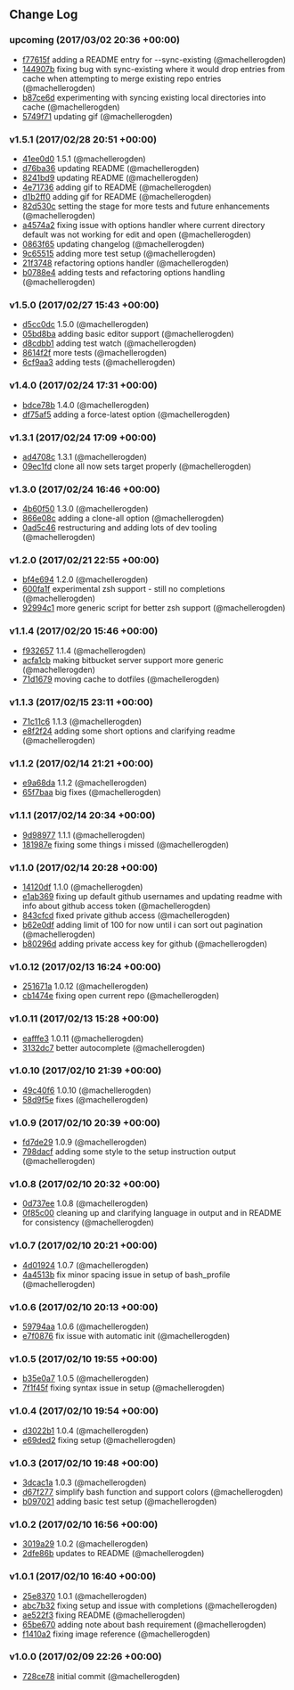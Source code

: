 ## Change Log

### upcoming (2017/03/02 20:36 +00:00)
- [f77615f](https://github.com/carsdotcom/bitcar/commit/f77615fd9017e3cf285e848b93ac4c84bf6c03f6) adding a README entry for --sync-existing (@machellerogden)
- [144907b](https://github.com/carsdotcom/bitcar/commit/144907b8beffe97ce034dad56a0cea3d54646f53) fixing bug with sync-existing where it would drop entries from cache when attempting to merge existing repo entries (@machellerogden)
- [b87ce6d](https://github.com/carsdotcom/bitcar/commit/b87ce6dcd78823bf9a6d2b447b273fe1b5db99b6) experimenting with syncing existing local directories into cache (@machellerogden)
- [5749f71](https://github.com/carsdotcom/bitcar/commit/5749f714f82d55c8963132628ac6a3a9dd39d3ec) updating gif (@machellerogden)

### v1.5.1 (2017/02/28 20:51 +00:00)
- [41ee0d0](https://github.com/carsdotcom/bitcar/commit/41ee0d05b707de0de6f6b4341f17893715eb4dbc) 1.5.1 (@machellerogden)
- [d76ba36](https://github.com/carsdotcom/bitcar/commit/d76ba362bdc0616ea486701bf9cc0e6e6ac5dcdb) updating README (@machellerogden)
- [8241bd9](https://github.com/carsdotcom/bitcar/commit/8241bd96d00baa4f83eda35de7890aec47db4dae) updating README (@machellerogden)
- [4e71736](https://github.com/carsdotcom/bitcar/commit/4e71736fc16b1585582ff23653c016792b63dabc) adding gif to README (@machellerogden)
- [d1b2ff0](https://github.com/carsdotcom/bitcar/commit/d1b2ff0dfcee00ee75de574ddd19ccdcd725a5a5) adding gif for README (@machellerogden)
- [82d530c](https://github.com/carsdotcom/bitcar/commit/82d530c89553a3cb6b04d2043124c0e5c3ec570c) setting the stage for more tests and future enhancements (@machellerogden)
- [a4574a2](https://github.com/carsdotcom/bitcar/commit/a4574a21f6b18deb24dfef3dc53523a4ab4f7dc1) fixing issue with options handler where current directory default was not working for edit and open (@machellerogden)
- [0863f65](https://github.com/carsdotcom/bitcar/commit/0863f65e2ee96f2fff7fab5dd3a4c901cac7e1b1) updating changelog (@machellerogden)
- [9c65515](https://github.com/carsdotcom/bitcar/commit/9c6551530a0faac0d2116292c703fa7932f268f2) adding more test setup (@machellerogden)
- [21f3748](https://github.com/carsdotcom/bitcar/commit/21f3748f0a477ce7655fd3cc738f66d9c739c80c) refactoring options handler (@machellerogden)
- [b0788e4](https://github.com/carsdotcom/bitcar/commit/b0788e4ed41e08e2f8104cb8e43a1a36a11d7e21) adding tests and refactoring options handling (@machellerogden)

### v1.5.0 (2017/02/27 15:43 +00:00)
- [d5cc0dc](https://github.com/carsdotcom/bitcar/commit/d5cc0dcf588a24ca5afd0737d1aa052f61b8b0ca) 1.5.0 (@machellerogden)
- [05bd8ba](https://github.com/carsdotcom/bitcar/commit/05bd8baf9d1ae38eb1ae76348cfaae11693dd2a4) adding basic editor support (@machellerogden)
- [d8cdbb1](https://github.com/carsdotcom/bitcar/commit/d8cdbb10e76f24f63f787c2f7389e093fb508e11) adding test watch (@machellerogden)
- [8614f2f](https://github.com/carsdotcom/bitcar/commit/8614f2f04e863d25523338fc24efdfd015d6c1b9) more tests (@machellerogden)
- [6cf9aa3](https://github.com/carsdotcom/bitcar/commit/6cf9aa3ac95f76539c3804d9ff9b7dda18b6d0d2) adding tests (@machellerogden)

### v1.4.0 (2017/02/24 17:31 +00:00)
- [bdce78b](https://github.com/carsdotcom/bitcar/commit/bdce78bba711461f8ed00aa6aa76d12fccacdd61) 1.4.0 (@machellerogden)
- [df75af5](https://github.com/carsdotcom/bitcar/commit/df75af5a4c2ef73371dc5e12aa16c5a4978eeb64) adding a force-latest option (@machellerogden)

### v1.3.1 (2017/02/24 17:09 +00:00)
- [ad4708c](https://github.com/carsdotcom/bitcar/commit/ad4708c44eebe3af1ca477fb7eb5573ddeaf0577) 1.3.1 (@machellerogden)
- [09ec1fd](https://github.com/carsdotcom/bitcar/commit/09ec1fdbcf2ae95e48ae1f1e4df0928acc00de29) clone all now sets target properly (@machellerogden)

### v1.3.0 (2017/02/24 16:46 +00:00)
- [4b60f50](https://github.com/carsdotcom/bitcar/commit/4b60f503dcacf153a963569987b03ceb6c4252e3) 1.3.0 (@machellerogden)
- [866e08c](https://github.com/carsdotcom/bitcar/commit/866e08cace087cdf3583d520d1756520177d2e01) adding a clone-all option (@machellerogden)
- [0ad5c46](https://github.com/carsdotcom/bitcar/commit/0ad5c4603062057c306a06148c726d5500502673) restructuring and adding lots of dev tooling (@machellerogden)

### v1.2.0 (2017/02/21 22:55 +00:00)
- [bf4e694](https://github.com/carsdotcom/bitcar/commit/bf4e694291a5a5c4c3db38458b623e3215b079ba) 1.2.0 (@machellerogden)
- [600fa1f](https://github.com/carsdotcom/bitcar/commit/600fa1f8df86342916749060e6a262faff0e4940) experimental zsh support - still no completions (@machellerogden)
- [92994c1](https://github.com/carsdotcom/bitcar/commit/92994c1bdd7b0210ec99c3d2ede4daa5da516eba) more generic script for better zsh support (@machellerogden)

### v1.1.4 (2017/02/20 15:46 +00:00)
- [f932657](https://github.com/carsdotcom/bitcar/commit/f9326578575453821d0eec32082536c3771ce117) 1.1.4 (@machellerogden)
- [acfa1cb](https://github.com/carsdotcom/bitcar/commit/acfa1cbc44dd89486b42f8fb76fb235d98235289) making bitbucket server support more generic (@machellerogden)
- [71d1679](https://github.com/carsdotcom/bitcar/commit/71d1679ae872ff5927a3744ce822bac3efda24cc) moving cache to dotfiles (@machellerogden)

### v1.1.3 (2017/02/15 23:11 +00:00)
- [71c11c6](https://github.com/carsdotcom/bitcar/commit/71c11c6ff1f252ce439efb5068cdcdbd1c311523) 1.1.3 (@machellerogden)
- [e8f2f24](https://github.com/carsdotcom/bitcar/commit/e8f2f24abeca1c0d66dd82b43f4863c6d66683d6) adding some short options and clarifying readme (@machellerogden)

### v1.1.2 (2017/02/14 21:21 +00:00)
- [e9a68da](https://github.com/carsdotcom/bitcar/commit/e9a68da6bf2b3ec9dd4457aac216ad978a8f36ed) 1.1.2 (@machellerogden)
- [65f7baa](https://github.com/carsdotcom/bitcar/commit/65f7baaae2798b64103edb7f4943ec2683888f71) big fixes (@machellerogden)

### v1.1.1 (2017/02/14 20:34 +00:00)
- [9d98977](https://github.com/carsdotcom/bitcar/commit/9d9897708ed6baca7cd774eff13daadc099873d3) 1.1.1 (@machellerogden)
- [181987e](https://github.com/carsdotcom/bitcar/commit/181987e1a7b846e3975cd805283492584992533a) fixing some things i missed (@machellerogden)

### v1.1.0 (2017/02/14 20:28 +00:00)
- [14120df](https://github.com/carsdotcom/bitcar/commit/14120dfaec7f2ec047234eb78e646c3817e51ded) 1.1.0 (@machellerogden)
- [e1ab369](https://github.com/carsdotcom/bitcar/commit/e1ab369a0591d84ed4f854eccf8916a4b670f78b) fixing up default github usernames and updating readme with info about github access token (@machellerogden)
- [843cfcd](https://github.com/carsdotcom/bitcar/commit/843cfcd753d1d92a944a5775825c0c1a47cb61e4) fixed private github access (@machellerogden)
- [b62e0df](https://github.com/carsdotcom/bitcar/commit/b62e0dfadc791204ffc6f1e4134f974f3131e24f) adding limit of 100 for now until i can sort out pagination (@machellerogden)
- [b80296d](https://github.com/carsdotcom/bitcar/commit/b80296d588c018fe39571b2ebba9f317705b6275) adding private access key for github (@machellerogden)

### v1.0.12 (2017/02/13 16:24 +00:00)
- [251671a](https://github.com/carsdotcom/bitcar/commit/251671ae8c73faf7a8b83cee2d3ce9091972dc49) 1.0.12 (@machellerogden)
- [cb1474e](https://github.com/carsdotcom/bitcar/commit/cb1474ecee33a83bf3bcc371584de59e62e94931) fixing open current repo (@machellerogden)

### v1.0.11 (2017/02/13 15:28 +00:00)
- [eafffe3](https://github.com/carsdotcom/bitcar/commit/eafffe33591d3608d792ec1ac44654a94244c1c7) 1.0.11 (@machellerogden)
- [3132dc7](https://github.com/carsdotcom/bitcar/commit/3132dc734fb754cd0346a90eef357d7580404bdf) better autocomplete (@machellerogden)

### v1.0.10 (2017/02/10 21:39 +00:00)
- [49c40f6](https://github.com/carsdotcom/bitcar/commit/49c40f6854ec6560b9a48b070ab249ae9c47db3f) 1.0.10 (@machellerogden)
- [58d9f5e](https://github.com/carsdotcom/bitcar/commit/58d9f5e4638f15df7970ea758e3460f7c886dbfb) fixes (@machellerogden)

### v1.0.9 (2017/02/10 20:39 +00:00)
- [fd7de29](https://github.com/carsdotcom/bitcar/commit/fd7de292e7c66f2f1ad29a12fa2c5e9e458e7607) 1.0.9 (@machellerogden)
- [798dacf](https://github.com/carsdotcom/bitcar/commit/798dacf47576879fb390ff5b8c4118caad2df165) adding some style to the setup instruction output (@machellerogden)

### v1.0.8 (2017/02/10 20:32 +00:00)
- [0d737ee](https://github.com/carsdotcom/bitcar/commit/0d737eeeb52394c2ec2a1ab259516f71353e99e6) 1.0.8 (@machellerogden)
- [0f85c00](https://github.com/carsdotcom/bitcar/commit/0f85c00f477f74cada8c594b6ae0846e18ff90a8) cleaning up and clarifying language in output and in README for consistency (@machellerogden)

### v1.0.7 (2017/02/10 20:21 +00:00)
- [4d01924](https://github.com/carsdotcom/bitcar/commit/4d019248881a2edad6fe1edcad3be7d7d592c39a) 1.0.7 (@machellerogden)
- [4a4513b](https://github.com/carsdotcom/bitcar/commit/4a4513b34217ba7d86616b9374fee9735003a1f3) fix minor spacing issue in setup of bash_profile (@machellerogden)

### v1.0.6 (2017/02/10 20:13 +00:00)
- [59794aa](https://github.com/carsdotcom/bitcar/commit/59794aad16e5c647153812be548157ace9cd0110) 1.0.6 (@machellerogden)
- [e7f0876](https://github.com/carsdotcom/bitcar/commit/e7f0876725ee9f7872ab6307ac51c71929230c9c) fix issue with automatic init (@machellerogden)

### v1.0.5 (2017/02/10 19:55 +00:00)
- [b35e0a7](https://github.com/carsdotcom/bitcar/commit/b35e0a7a8498a60a91d33022b63ab1203ee99d6c) 1.0.5 (@machellerogden)
- [7f1f45f](https://github.com/carsdotcom/bitcar/commit/7f1f45f82b418b57aeb85024c857e75c4fefc823) fixing syntax issue in setup (@machellerogden)

### v1.0.4 (2017/02/10 19:54 +00:00)
- [d3022b1](https://github.com/carsdotcom/bitcar/commit/d3022b1e5bca19a3c18f6ffc6df2b0527ea7108f) 1.0.4 (@machellerogden)
- [e69ded2](https://github.com/carsdotcom/bitcar/commit/e69ded2cddf2b4d8d571c8965f28b5f5ff375a9e) fixing setup (@machellerogden)

### v1.0.3 (2017/02/10 19:48 +00:00)
- [3dcac1a](https://github.com/carsdotcom/bitcar/commit/3dcac1a3e1bd89b1778e9b34bdd8c0de1be2530a) 1.0.3 (@machellerogden)
- [d67f277](https://github.com/carsdotcom/bitcar/commit/d67f277dd703e8119d6312613290c2e310fcb0cc) simplify bash function and support colors (@machellerogden)
- [b097021](https://github.com/carsdotcom/bitcar/commit/b097021a983eea66b0de5ecf5e0e538194722502) adding basic test setup (@machellerogden)

### v1.0.2 (2017/02/10 16:56 +00:00)
- [3019a29](https://github.com/carsdotcom/bitcar/commit/3019a2931c5ea0198cd5a85fdea85ba1794dc56d) 1.0.2 (@machellerogden)
- [2dfe86b](https://github.com/carsdotcom/bitcar/commit/2dfe86bdeed57089625c5d7777102534d37d96a0) updates to README (@machellerogden)

### v1.0.1 (2017/02/10 16:40 +00:00)
- [25e8370](https://github.com/carsdotcom/bitcar/commit/25e8370be6bb3c22035344070cc735887b7ba53d) 1.0.1 (@machellerogden)
- [abc7b32](https://github.com/carsdotcom/bitcar/commit/abc7b32b32e8c4406c87ebaa1b2fcd01d2a53f78) fixing setup and issue with completions (@machellerogden)
- [ae522f3](https://github.com/carsdotcom/bitcar/commit/ae522f3851adaddbc39ecf422e5899c6066af2ca) fixing README (@machellerogden)
- [65be670](https://github.com/carsdotcom/bitcar/commit/65be67062b9b66dbd840b17daddc5e7864166d09) adding note about bash requirement (@machellerogden)
- [f1410a2](https://github.com/carsdotcom/bitcar/commit/f1410a25764e0de42a25a2b1ca2de3b48ecf7ef3) fixing image reference (@machellerogden)

### v1.0.0 (2017/02/09 22:26 +00:00)
- [728ce78](https://github.com/carsdotcom/bitcar/commit/728ce78e2cde05c05842fd9c28dfa7722a43c934) initial commit (@machellerogden)